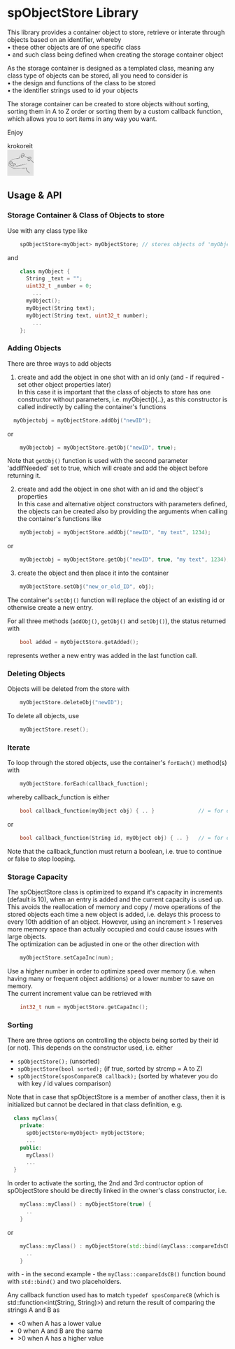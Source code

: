 # spObjectStore Library

This library provides a container object to store, retrieve or interate through objects based on an identifier, whereby  
&bull; these other objects are of one specific class  
&bull; and such class being defined when creating the storage container object

As the storage container is designed as a templated class, meaning any class type of objects can be stored, all you need to consider is  
&bull; the design and functions of the class to be stored  
&bull; the identifier strings used to id your objects

The storage container can be created to store objects without sorting, sorting them in A to Z order or sorting them by a custom callback function, which allows you to sort items in any way you want.


Enjoy

krokoreit  
<img src="assets/krokoreit03_Github.png" width="60"/>




## Usage & API

### Storage Container & Class of Objects to store
Use with any class type like

```cpp
    spObjectStore<myObject> myObjectStore; // stores objects of 'myObject' class
```

and

```cpp
    class myObject {
      String _text = "";
      uint32_t _number = 0;
        ...
      myObject();
      myObject(String text);
      myObject(String text, uint32_t number);
        ...
    };
```

### Adding Objects

There are three ways to add objects

1) create and add the object in one shot with an id only (and - if required - set other object properties later)  
In this case it is important that the class of objects to store has one constructor without parameters, i.e. myObject(){..}, as this constructor is called indirectly by calling the container's functions  

  ```cpp
    myObjectobj = myObjectStore.addObj("newID");
  ```  
  or 


```cpp
    myObjectobj = myObjectStore.getObj("newID", true);
```
Note that ```getObj()``` function is used with the second parameter 'addIfNeeded' set to true, which will create and add the object before returning it.


2) create and add the object in one shot with an id and the object's properties  
In this case and alternative object constructors with parameters defined, the objects can be created also by providing the arguments when calling the container's functions like

```cpp
    myObjectobj = myObjectStore.addObj("newID", "my text", 1234);
```

or

```cpp
    myObjectobj = myObjectStore.getObj("newID", true, "my text", 1234);
```

3) create the object and then place it into the container  

```cpp
    myObjectStore.setObj("new_or_old_ID", obj);
```

The container's ```setObj()``` function will replace the object of an existing id or otherwise create a new entry.


For all three methods (```addObj()```, ```getObj()``` and ```setObj()```), the status returned with

```cpp
    bool added = myObjectStore.getAdded();
```

represents wether a new entry was added in the last function call.



### Deleting Objects 

Objects will be deleted from the store with

```cpp
    myObjectStore.deleteObj("newID");
```

To delete all objects, use

```cpp
    myObjectStore.reset();
```

### Iterate 

To loop through the stored objects, use the container's ```forEach()``` method(s) with

```cpp
    myObjectStore.forEach(callback_function);
```

whereby callback_function is either  
```cpp
    bool callback_function(myObject obj) { .. }              // = for each object in the container
```
or

```cpp
    bool callback_function(String id, myObject obj) { .. }   // = for each identifier, object pair in the container
```

Note that the callback_function must return a boolean, i.e. true to continue or false to stop looping.

### Storage Capacity
The spObjectStore class is optimized to expand it's capacity in increments (default is 10), when an entry is added and the current capacity is used up. This avoids the reallocation of memory and copy / move operations of the stored objects each time a new object is added, i.e. delays this process to every 10th addition of an object. However, using an increment > 1 reserves more memory space than actually occupied and could cause issues with large objects.  
The optimization can be adjusted in one or the other direction with 
```cpp
    myObjectStore.setCapaInc(num);
```
Use a higher number in order to optimize speed over memory (i.e. when having many or frequent object additions) or a lower number to save on memory.  
The current increment value can be retrieved with
```cpp
    int32_t num = myObjectStore.getCapaInc();
```

### Sorting

There are three options on controlling the objects being sorted by their id (or not). This depends on the constructor used, i.e. either
- ```spObjectStore();```  (unsorted)
- ```spObjectStore(bool sorted);```  (if true, sorted by strcmp = A to Z)
- ```spObjectStore(sposCompareCB callback);```  (sorted by whatever you do with key / id values comparison)

Note that in case that spObjectStore is a member of another class, then it is initialized but cannot be declared in that class definition, e.g.
```cpp
  class myClass{
    private:
      spObjectStore<myObject> myObjectStore;
      ...
    public:
      myClass()
      ...
  }
```

In order to activate the sorting, the 2nd and 3rd contructor option of spObjectStore should be directly linked in the owner's class constructor, i.e.
```cpp
    myClass::myClass() : myObjectStore(true) {
      .. 
    }
``` 
or
```cpp
    myClass::myClass() : myObjectStore(std::bind(&myClass::compareIdsCB, this, std::placeholders::_1, std::placeholders::_2)) { 
      ..
    }
```
with - in the second example - the ```myClass::compareIdsCB()``` function bound with ```std::bind()``` and two placeholders.


Any callback function used has to match ```typedef sposCompareCB``` (which is std::function<int(String, String)>) and return the result of comparing the strings A and B as
- &lt;0 when A has a lower value
- 0 when A and B are the same
- &gt;0 when A has a higher value


